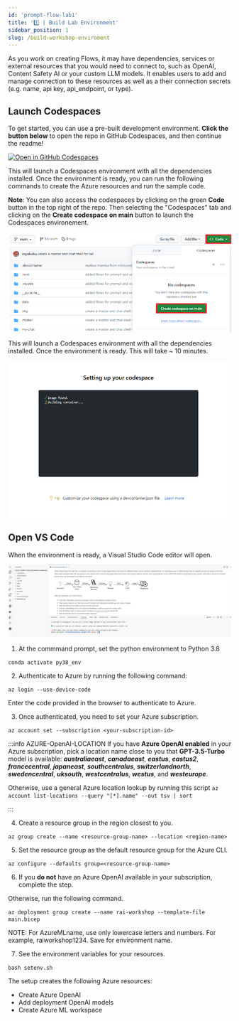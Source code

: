 ```yaml
---
id: 'prompt-flow-lab1'
title: '1️⃣ | Build Lab Environment'
sidebar_position: 1
slug: /build-workshop-enviroment
---
```


As you work on creating Flows, it may have dependencies, services or external resources that you would need to connect to, such as OpenAI, Content Safety AI or your custom LLM models.  It enables users to add and manage connection to these resources as well as a their connection secrets (e.g. name, api key, api_endpoint, or type).  

## Launch Codespaces

To get started, you can use a pre-built development environment. **Click the button below** to open the repo in GitHub Codespaces, and then continue the readme!

[![Open in GitHub Codespaces](https://github.com/codespaces/badge.svg)](https://codespaces.new/Azure-Samples/rai-prompt-flow-workshop?quickstart=1)  

This will launch a Codespaces environment with all the dependencies installed.  Once the environment is ready, you can run the following commands to create the Azure resources and run the sample code.

**Note**: You can also access the codespaces by clicking on the green **Code** button in the top right of the repo.  Then selecting the "Codespaces" tab and clicking on the **Create codespace on main** button to launch the Codespaces environement.

![](/img/tutorial/gh-codespaces.png)

This will launch a Codespaces environment with all the dependencies installed.  Once the environment is ready. This will take ~ 10 minutes.  

![](/img/tutorial/github-load-codespaces.png)

## Open VS Code

When the environment is ready, a Visual Studio Code editor will open.

![](/img/tutorial/vsc-prompt.png)

1. At the commmand prompt, set the python environment to Python 3.8

```shell
conda activate py38_env
```

2. Authenticate to Azure by running the following command:

```shell
az login --use-device-code
```

Enter the code provided in the browser to authenticate to Azure.  

3. Once authenticated, you need to set your Azure subscription.

```shell
az account set --subscription <your-subscription-id>
```

:::info AZURE-OpenAI-LOCATION
If you have **Azure OpenAI enabled** in your Azure subscription, pick a location name close to you that **GPT-3.5-Turbo** model is available: ***australiaeast***,
***canadaeast***, ***eastus***, ***eastus2***, ***francecentral***, ***japaneast***, ***southcentralus***, ***switzerlandnorth***, ***swedencentral***,
***uksouth***, ***westcentralus***, ***westus***, and ***westeurope***.

Otherwise, use a general Azure location lookup by running this script `az account list-locations --query "[*].name" --out tsv | sort`

:::

4.	Create a resource group in the region closest to you.
```shell
az group create --name <resource-group-name> --location <region-name>
```

5. Set the resource group as the default resource group for the Azure CLI.
```shell
az configure --defaults group=<resource-group-name>
```
6. If you **do not** have an Azure OpenAI available in your subscription, complete the step.

Otherwise, run the following command.
```shell
az deployment group create --name rai-workshop --template-file main.bicep
```

NOTE: For AzureMLname, use only lowercase letters and numbers.  For example, raiworkshop1234.  Save for environment name.

7. See the environment variables for your resources.
```shell
bash setenv.sh
```
The setup creates the following Azure resources:

-	Create Azure OpenAI
-	Add deployment OpenAI models
-	Create Azure ML workspace


